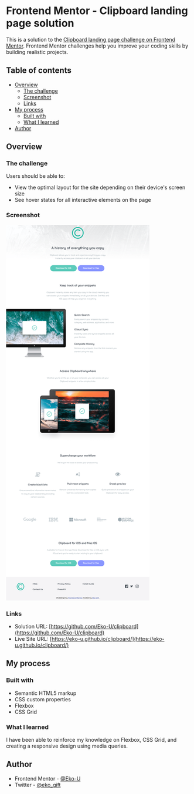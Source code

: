 # Frontend Mentor - Clipboard landing page solution

This is a solution to the [Clipboard landing page challenge on Frontend Mentor](https://www.frontendmentor.io/challenges/clipboard-landing-page-5cc9bccd6c4c91111378ecb9). Frontend Mentor challenges help you improve your coding skills by building realistic projects. 

## Table of contents

- [Overview](#overview)
  - [The challenge](#the-challenge)
  - [Screenshot](#screenshot)
  - [Links](#links)
- [My process](#my-process)
  - [Built with](#built-with)
  - [What I learned](#what-i-learned)
- [Author](#author)

## Overview

### The challenge

Users should be able to:

- View the optimal layout for the site depending on their device's screen size
- See hover states for all interactive elements on the page

### Screenshot

![](./screenshot.png)

### Links

- Solution URL: [https://github.com/Eko-U/clipboard](https://github.com/Eko-U/clipboard)
- Live Site URL: [https://eko-u.github.io/clipboard/](https://eko-u.github.io/clipboard/)

## My process

### Built with

- Semantic HTML5 markup
- CSS custom properties
- Flexbox
- CSS Grid

### What I learned
I have been able to reinforce my knowledge on Flexbox, CSS Grid, and creating a responsive design using media queries.

## Author

- Frontend Mentor - [@Eko-U](https://www.frontendmentor.io/profile/Eko-U)
- Twitter - [@eko_gift](https://www.twitter.com/eko_gift)

